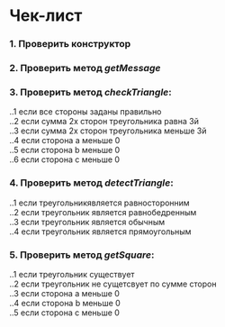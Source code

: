 # Чек-лист

### 1. Проверить конструктор
### 2. Проверить метод *getMessage*
### 3. Проверить метод *checkTriangle*:
..1 если все стороны заданы правильно  
..2 если сумма 2х сторон треугольника равна 3й  
..3 если сумма 2х сторон треугольника меньше 3й  
..4 если сторона а меньше 0  
..5 если сторона b меньше 0  
..6 если сторона с меньше 0  
### 4. Проверить метод *detectTriangle*:
..1 если треугольникявляется равносторонним  
..2 если треугольник является равнобедренным  
..3 если треугольник является обычным  
..4 если треугольник является прямоугольным  
### 5. Проверить метод *getSquare*:
..1 если треугольник существует  
..2 если треугольник не сущетсвует по сумме сторон  
..3 если сторона а меньше 0  
..4 если сторона b меньше 0  
..5 если сторона с меньше 0  
